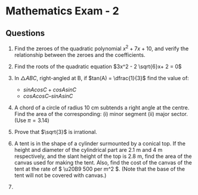# Mathematics Exam - 2

## Questions

1. Find the zeroes of the quadratic polynomial $x^2+ 7x + 10$, and verify the relationship between the zeroes and the coefficients.
2. Find the roots of the quadratic equation $3x^2 - 2 \sqrt{6}x+ 2 = 0$
3.  In $\triangle ABC$, right-angled at B, if $tan(A) = \dfrac{1}{3}$ find the value of:
      - $sin A cos C + cos A sin C$
      - $cos A cos C – sin A sin C$

4.   A chord of a circle of radius 10 cm subtends a right angle at the centre. Find the area of the corresponding: (i) minor segment (ii) major sector. (Use $\pi = 3.14$)
5.   Prove that $\sqrt{3}$ is irrational.
6.   A tent is in the shape of a cylinder surmounted by a conical top. If the height and diameter of the cylindrical part are 2.1 m and 4 m respectively, and the slant height of the top is 2.8 m, find the area of the canvas used for making the tent. Also, find the cost of the canvas of the tent at the rate of $ \u20B9 500 per m^2 $. (Note that the base of the tent will not be covered with canvas.)
7.

